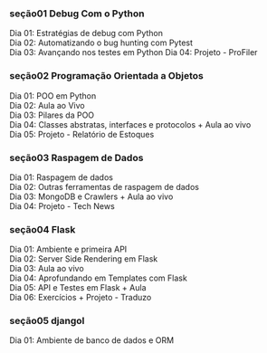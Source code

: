 ### seção01 Debug Com o Python
Dia 01: Estratégias de debug com Python  
Dia 02: Automatizando o bug hunting com Pytest  
Dia 03: Avançando nos testes em Python
Dia 04: Projeto - ProFiler

### seção02 Programação Orientada a Objetos
Dia 01: POO em Python  
Dia 02: Aula ao Vivo  
Dia 03: Pilares da POO  
Dia 04: Classes abstratas, interfaces e protocolos + Aula ao vivo  
Dia 05: Projeto - Relatório de Estoques  

### seção03 Raspagem de Dados
Dia 01: Raspagem de dados  
Dia 02: Outras ferramentas de raspagem de dados  
Dia 03: MongoDB e Crawlers + Aula ao vivo  
Dia 04: Projeto - Tech News

### seção04 Flask
Dia 01: Ambiente e primeira API  
Dia 02: Server Side Rendering em Flask  
Dia 03: Aula ao vivo  
Dia 04: Aprofundando em Templates com Flask  
Dia 05: API e Testes em Flask + Aula  
Dia 06: Exercícios + Projeto - Traduzo  

### seção05 djangoI
Dia 01: Ambiente de banco de dados e ORM